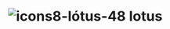 # ![icons8-lótus-48](https://github.com/user-attachments/assets/e8e2d37b-f0ad-46c8-ad89-8aace762417f) lotus


